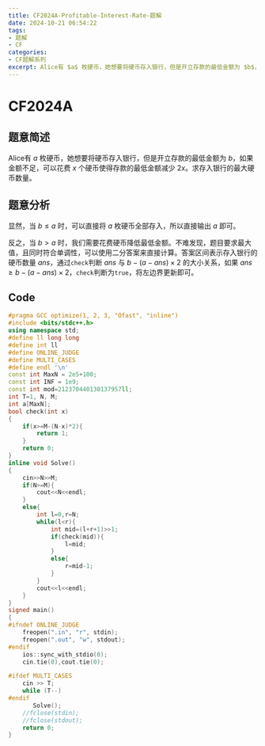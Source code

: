 ```yaml
---
title: CF2024A-Profitable-Interest-Rate-题解
date: 2024-10-21 06:54:22
tags:
- 题解
- CF
categories:
- CF题解系列
excerpt: Alice有 $a$ 枚硬币，她想要将硬币存入银行，但是开立存款的最低金额为 $b$，如果金额不足，可以花费 $x$ 个硬币使得存款的最低金额减少
---
```

# CF2024A
## 题意简述
Alice有 $a$ 枚硬币，她想要将硬币存入银行，但是开立存款的最低金额为 $b$，如果金额不足，可以花费 $x$ 个硬币使得存款的最低金额减少 $2x$。求存入银行的最大硬币数量。
## 题意分析
显然，当 $b\le a$ 时，可以直接将 $a$ 枚硬币全部存入，所以直接输出 $a$ 即可。

反之，当 $b>a$ 时，我们需要花费硬币降低最低金额。不难发现，题目要求最大值，且同时符合单调性，可以使用二分答案来直接计算。答案区间表示存入银行的硬币数量 $ans$，通过``check``判断 $ans$ 与 $b-(a-ans)\times 2$ 的大小关系，如果 $ans\ge b-(a-ans)\times 2$，``check``判断为``true``，将左边界更新即可。

## Code
```cpp
#pragma GCC optimize(1, 2, 3, "Ofast", "inline")
#include <bits/stdc++.h>
using namespace std;
#define ll long long
#define int ll
#define ONLINE_JUDGE
#define MULTI_CASES
#define endl '\n'
const int MaxN = 2e5+100;
const int INF = 1e9;
const int mod=212370440130137957ll;
int T=1, N, M;
int a[MaxN];
bool check(int x)
{
    if(x>=M-(N-x)*2){
        return 1;
    }
    return 0;
}
inline void Solve()
{
	cin>>N>>M;
    if(N>=M){
        cout<<N<<endl;
    }
    else{
        int l=0,r=N;
        while(l<r){
            int mid=(l+r+1)>>1;
            if(check(mid)){
                l=mid;
            }
            else{
                r=mid-1;
            }
        }
        cout<<l<<endl;
    }
}
signed main()
{
#ifndef ONLINE_JUDGE
    freopen(".in", "r", stdin);
    freopen(".out", "w", stdout);
#endif
    ios::sync_with_stdio(0);
    cin.tie(0),cout.tie(0);

#ifdef MULTI_CASES
    cin >> T;
    while (T--)
#endif
       Solve();
    //fclose(stdin);
    //fclose(stdout);
    return 0;
}

```